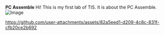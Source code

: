 **PC Assemble** 
Hi! This is my first lab of TIS. It is about the PC Assemble. 
![Image](https://github.com/user-attachments/assets/1ea83706-b4c2-483b-9518-bdc118dadcf2)

https://github.com/user-attachments/assets/82a5eed1-d209-4c8c-831f-cfb20ce2b692
